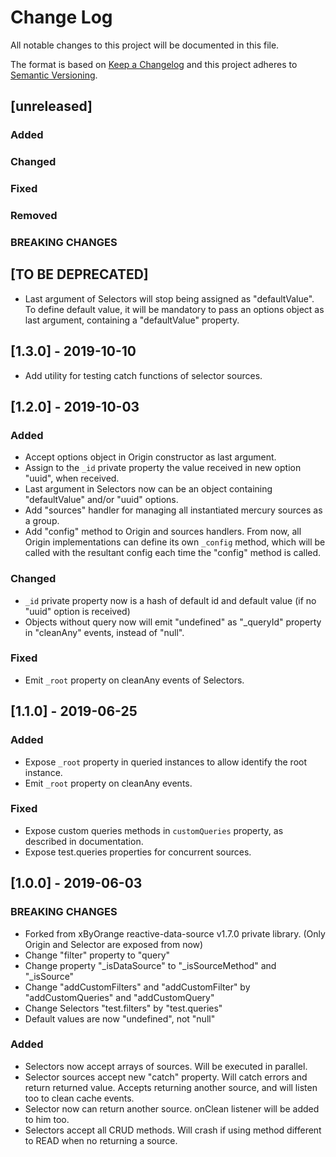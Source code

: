 # Change Log
All notable changes to this project will be documented in this file.

The format is based on [Keep a Changelog](http://keepachangelog.com/)
and this project adheres to [Semantic Versioning](http://semver.org/).

## [unreleased]
### Added
### Changed
### Fixed
### Removed
### BREAKING CHANGES

## [TO BE DEPRECATED]
- Last argument of Selectors will stop being assigned as "defaultValue". To define default value, it will be mandatory to pass an options object as last argument, containing a "defaultValue" property.

## [1.3.0] - 2019-10-10
- Add utility for testing catch functions of selector sources.

## [1.2.0] - 2019-10-03
### Added
- Accept options object in Origin constructor as last argument.
- Assign to the `_id` private property the value received in new option "uuid", when received.
- Last argument in Selectors now can be an object containing "defaultValue" and/or "uuid" options.
- Add "sources" handler for managing all instantiated mercury sources as a group.
- Add "config" method to Origin and sources handlers. From now, all Origin implementations can define its own `_config` method, which will be called with the resultant config each time the "config" method is called.

### Changed
- `_id` private property now is a hash of default id and default value (if no "uuid" option is received)
- Objects without query now will emit "undefined" as "_queryId" property in "cleanAny" events, instead of "null".

### Fixed
- Emit `_root` property on cleanAny events of Selectors.

## [1.1.0] - 2019-06-25
### Added
- Expose `_root` property in queried instances to allow identify the root instance.
- Emit `_root` property on cleanAny events.

### Fixed
- Expose custom queries methods in `customQueries` property, as described in documentation.
- Expose test.queries properties for concurrent sources.

## [1.0.0] - 2019-06-03
### BREAKING CHANGES
- Forked from xByOrange reactive-data-source v1.7.0 private library. (Only Origin and Selector are exposed from now)
- Change "filter" property to "query"
- Change property "\_isDataSource" to "\_isSourceMethod" and "\_isSource"
- Change "addCustomFilters" and "addCustomFilter" by "addCustomQueries" and "addCustomQuery"
- Change Selectors "test.filters" by "test.queries"
- Default values are now "undefined", not "null"

### Added
- Selectors now accept arrays of sources. Will be executed in parallel.
- Selector sources accept new "catch" property. Will catch errors and return returned value. Accepts returning another source, and will listen too to clean cache events.
- Selector now can return another source. onClean listener will be added to him too.
- Selectors accept all CRUD methods. Will crash if using method different to READ when no returning a source.
